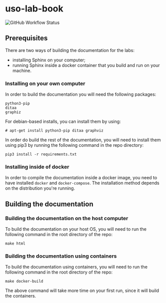# uso-lab-book

![GitHub Workflow Status](https://img.shields.io/github/workflow/status/Sergiu121/uso-lab-book/Build-docs)

## Prerequisites

There are two ways of building the documentation for the labs:
* installing Sphinx on your computer;
* running Sphinx inside a docker container that you build and run on your
  machine.

### Installing on your own computer

In order to build the documentation you will need the following packages:

```
python3-pip
ditaa
graphiz
```

For debian-based installs, you can install them by using:

```
# apt-get install python3-pip ditaa graphviz
```

In order do build the rest of the documentation, you will need to install them
using pip3 by running the following command in the repo directory:

```
pip3 install -r requirements.txt
```

### Installing inside of docker

In order to compile the documentation inside a docker image, you need to have
installed `docker` and `docker-compose`. The installation method depends on the
distribution you're running.

## Building the documentation

### Building the documentation on the host computer

To build the documentation on your host OS, you will need to run the following
command in the root directory of the repo:

```
make html
```

### Building the documentation using containers

To build the documentation using containers, you will need to run the following
command in the root directory of the repo:

```
make docker-build
```

The above command will take more time on your first run, since it will build the
containers.
